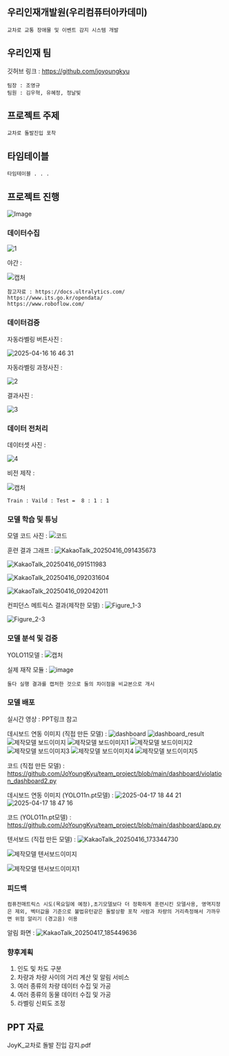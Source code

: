 ## 우리인재개발원(우리컴퓨터아카데미)
```
교차로 교통 장애물 및 이벤트 감지 시스템 개발
```

## 우리인재 팀
깃허브 링크 : https://github.com/joyoungkyu

```
팀장 : 조영규 
팀원 : 김우혁, 유혜정, 정날빛
```


## 프로젝트 주제
```
교차로 돌발진입 포착
```

## 타임테이블
```
타임테이블 . . . 
```

## 프로젝트 진행
![Image](https://github.com/user-attachments/assets/7f57d601-8528-42d8-817a-8e7887fecec1)

### 데이터수집
![1](https://github.com/user-attachments/assets/11270d1b-2cd7-4104-b893-0e64a78142ee)

야간 : 

![캡처](https://github.com/user-attachments/assets/ed4e4bd4-4650-441f-aa07-3d064f06821f)
```
참고자료 : https://docs.ultralytics.com/
https://www.its.go.kr/opendata/
https://www.roboflow.com/
```
### 데이터검증
자동라벨링 버튼사진 :

![2025-04-16 16 46 31](https://github.com/user-attachments/assets/5f673aea-1d1d-449d-a24b-0018c3b4b3b9)

자동라벨링 과정사진 :

![2](https://github.com/user-attachments/assets/d5c0e756-5b7b-4f9f-a70a-0fc25fb6ad71)

결과사진 :

![3](https://github.com/user-attachments/assets/e309370e-036a-49eb-a676-088d2d00eac2)

### 데이터 전처리
데이터셋 사진 :

![4](https://github.com/user-attachments/assets/401e62ab-7730-4512-8b93-384dc9fc5a9f)

비전 제작 :

![캡처](https://github.com/user-attachments/assets/b34e5fd7-24b2-466e-8935-fb2a32ad3bbe)
```
Train : Vaild : Test =  8 : 1 : 1
```
### 모델 학습 및 튜닝
모델 코드 사진 : ![코드](https://github.com/user-attachments/assets/3f495da8-2da4-4a2d-b114-0d2b4d42c5ab)

훈련 결과 그래프 : ![KakaoTalk_20250416_091435673](https://github.com/user-attachments/assets/6fcd1797-41c6-4d50-bf3a-d82547ccd852)

![KakaoTalk_20250416_091511983](https://github.com/user-attachments/assets/d26edcd1-71a6-4efe-817c-870b27691a18)

![KakaoTalk_20250416_092031604](https://github.com/user-attachments/assets/1879875e-ba69-43c7-af0c-360f1e3377bf)

![KakaoTalk_20250416_092042011](https://github.com/user-attachments/assets/f8b4c1e1-c346-4a53-8afe-bf1621dff422)

컨피던스 메트릭스 결과(제작한 모델) : ![Figure_1-3](https://github.com/user-attachments/assets/36ff73e0-2c2d-4bb3-9066-35795ce7ad0e)

![Figure_2-3](https://github.com/user-attachments/assets/fa9a1c13-a384-4717-890e-462df77d6b69)

### 모델 분석 및 검증

YOLO11모델 : ![캡처](https://github.com/user-attachments/assets/8609560a-b575-440c-a570-bb6bfdc36c3f)

실제 재작 모듈 : ![image](https://github.com/user-attachments/assets/561e2eea-0ecb-4c46-9024-fb199d85adcc)

```
둘다 실행 결과를 캡처한 것으로 둘의 차이점을 비교본으로 개시
```
### 모델 배포
실시간 영상 : PPT링크 참고

데시보드 연동 이미지 (직접 만든 모델) : ![dashboard](https://github.com/user-attachments/assets/1e7f5e09-b6b0-4e69-9c42-d73d9764799c) ![dashboard_result](https://github.com/user-attachments/assets/f0438397-0f04-4343-a0b4-5900cd7afeab) ![제작모델 보드이미지](https://github.com/user-attachments/assets/7fc6b2bf-a70b-4581-aeba-2d40a212d0bb) ![제작모델 보드이미지1](https://github.com/user-attachments/assets/dbd629dd-504d-4a71-bfd0-de7d61e21a2b) ![제작모델 보드이미지2](https://github.com/user-attachments/assets/4c9fe4fb-5446-4830-8a1a-11bbb9ee9881) ![제작모델 보드이미지3](https://github.com/user-attachments/assets/eeac66d1-339a-4d87-b53b-2833c41931fc) ![제작모델 보드이미지4](https://github.com/user-attachments/assets/ae463b59-f0b2-4663-983d-de005abc9370) ![제작모델 보드이미지5](https://github.com/user-attachments/assets/63680ce9-9f82-4afc-837c-4118740d56e2)

코드 (직접 만든 모델) : https://github.com/JoYoungKyu/team_project/blob/main/dashboard/violation_dashboard2.py

데시보드 연동 이미지 (YOLO11n.pt모델) : ![2025-04-17 18 44 21](https://github.com/user-attachments/assets/10617660-01fc-440f-8334-bbdd5e5cf78a)![2025-04-17 18 47 16](https://github.com/user-attachments/assets/56927c0b-6359-4c0a-8497-19cb1480bf10)

코드 (YOLO11n.pt모델) : https://github.com/JoYoungKyu/team_project/blob/main/dashboard/app.py

텐서보드 (직접 만든 모델) : ![KakaoTalk_20250416_173344730](https://github.com/user-attachments/assets/5cec6e6c-2832-4641-8c6a-2b82747badc1)

![제작모델 텐서보드이미지](https://github.com/user-attachments/assets/49211271-305a-4263-a07f-f33c4fcd7a23)

![제작모델 텐서보드이미지1](https://github.com/user-attachments/assets/75a0c8d2-d189-4d77-8afe-49866f9de6b1)

### 피드백
```
컴퓨전매트릭스 시도(목요일에 예정),초기모델보다 더 정확하게 훈련시킨 모델사용, 영역지정은 제외, 벡터값을 기준으로 불법유턴같은 돌발상황 포착 사람과 차량의 거리측정해서 가까우면 위험 알리기 (경고음) 이용
```
알림 화면 : ![KakaoTalk_20250417_185449636](https://github.com/user-attachments/assets/f4ea8cf2-3ced-4e6e-9c21-18a4b19d07b0)

### 향후계획
1. 인도 및 차도 구분
2. 차량과 차량 사이의 거리 계산 및 알림 서비스
3. 여러 종류의 차량 데이터 수집 및 가공
4. 여러 종류의 동물 데이터 수집 및 가공
5. 라벨링 신뢰도 조정

## PPT 자료
JoyK_교차로 돌발 진입 감지.pdf
